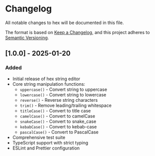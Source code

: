 # Changelog

All notable changes to hex will be documented in this file.

The format is based on [Keep a Changelog](https://keepachangelog.com/en/1.0.0/),
and this project adheres to [Semantic Versioning](https://semver.org/spec/v2.0.0.html).

## [1.0.0] - 2025-01-20

### Added
- Initial release of hex string editor
- Core string manipulation functions:
  - `uppercase()` - Convert string to uppercase
  - `lowercase()` - Convert string to lowercase
  - `reverse()` - Reverse string characters
  - `trim()` - Remove leading/trailing whitespace
  - `titleCase()` - Convert to title case
  - `camelCase()` - Convert to camelCase
  - `snakeCase()` - Convert to snake_case
  - `kebabCase()` - Convert to kebab-case
  - `pascalCase()` - Convert to PascalCase
- Comprehensive test suite
- TypeScript support with strict typing
- ESLint and Prettier configuration
